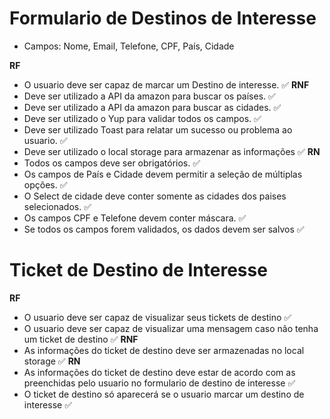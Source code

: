 # Formulario de Destinos de Interesse
- Campos: Nome, Email, Telefone, CPF, País, Cidade

**RF**
- O usuario deve ser capaz de marcar um Destino de interesse. ✅
**RNF**
- Deve ser utilizado a API da amazon para buscar os países. ✅
- Deve ser utilizado a API da amazon para buscar as cidades. ✅
- Deve ser utilizado o Yup para validar todos os campos. ✅
- Deve ser utilizado Toast para relatar um sucesso ou problema ao usuario. ✅
- Deve ser utilizado o local storage para armazenar as informações ✅
**RN**
- Todos os campos deve ser obrigatórios. ✅
- Os campos de País e Cidade devem permitir a seleção de múltiplas opções. ✅
- O Select de cidade deve conter somente as cidades dos paises selecionados. ✅
- Os campos CPF e Telefone devem conter máscara. ✅
- Se todos os campos forem validados, os dados devem ser salvos ✅


# Ticket de Destino de Interesse
**RF**
- O usuario deve ser capaz de visualizar seus tickets de destino ✅
- O usuario deve ser capaz de visualizar uma mensagem caso não tenha um ticket de destino ✅
**RNF**
- As informações do ticket de destino deve ser armazenadas no local storage ✅
**RN**
- As informações do ticket de destino deve estar de acordo com as preenchidas pelo usuario no formulario de destino de interesse ✅
- O ticket de destino só aparecerá se o usuario marcar um destino de interesse ✅
